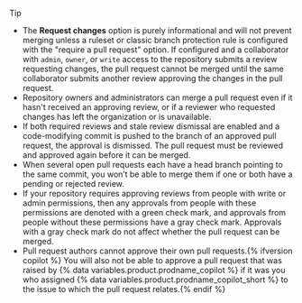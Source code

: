 > [!TIP]
> * The **Request changes** option is purely informational and will not prevent merging unless a ruleset or classic branch protection rule is configured with the "require a pull request" option. If configured and a collaborator with `admin`, `owner`, or `write` access to the repository submits a review requesting changes, the pull request cannot be merged until the same collaborator submits another review approving the changes in the pull request.
> * Repository owners and administrators can merge a pull request even if it hasn't received an approving review, or if a reviewer who requested changes has left the organization or is unavailable.
> * If both required reviews and stale review dismissal are enabled and a code-modifying commit is pushed to the branch of an approved pull request, the approval is dismissed. The pull request must be reviewed and approved again before it can be merged.
> * When several open pull requests each have a head branch pointing to the same commit, you won’t be able to merge them if one or both have a pending or rejected review.
> * If your repository requires approving reviews from people with write or admin permissions, then any approvals from people with these permissions are denoted with a green check mark, and approvals from people without these permissions have a gray check mark. Approvals with a gray check mark do not affect whether the pull request can be merged.
> * Pull request authors cannot approve their own pull requests.{% ifversion copilot %} You will also not be able to approve a pull request that was raised by {% data variables.product.prodname_copilot %} if it was you who assigned {% data variables.product.prodname_copilot_short %} to the issue to which the pull request relates.{% endif %}

